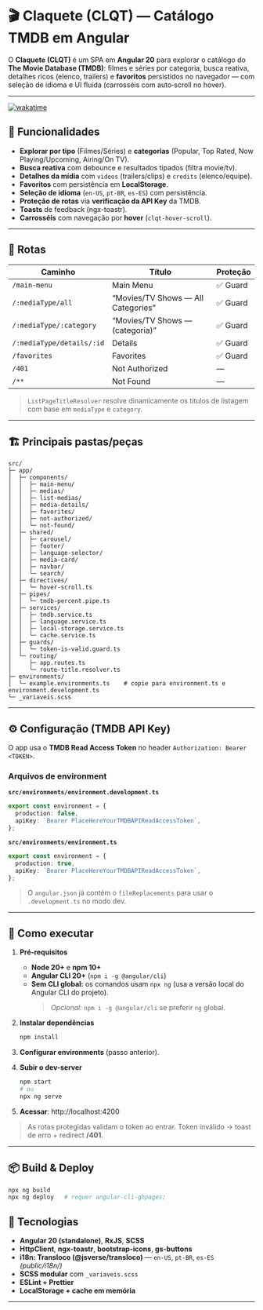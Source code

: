 # 🎬 Claquete (CLQT) — Catálogo TMDB em Angular

O **Claquete (CLQT)** é um SPA em **Angular 20** para explorar o catálogo do **The Movie Database (TMDB)**: filmes e séries por categoria, busca reativa, detalhes ricos (elenco, trailers) e **favoritos** persistidos no navegador — com seleção de idioma e UI fluida (carrosséis com auto‑scroll no hover).

---

[![wakatime](https://wakatime.com/badge/user/d66fe803-196c-4729-b330-f8a026db44ec/project/d2d7344b-79c7-408e-9cd8-1cff8f166aad.svg)](https://wakatime.com/badge/user/d66fe803-196c-4729-b330-f8a026db44ec/project/d2d7344b-79c7-408e-9cd8-1cff8f166aad)

## 🧩 Funcionalidades

- **Explorar por tipo** (Filmes/Séries) e **categorias** (Popular, Top Rated, Now Playing/Upcoming, Airing/On TV).
- **Busca reativa** com debounce e resultados tipados (filtra movie/tv).
- **Detalhes da mídia** com `videos` (trailers/clips) e `credits` (elenco/equipe).
- **Favoritos** com persistência em **LocalStorage**.
- **Seleção de idioma** (`en-US`, `pt-BR`, `es-ES`) com persistência.
- **Proteção de rotas** via **verificação da API Key** da TMDB.
- **Toasts** de feedback (ngx-toastr).
- **Carrosséis** com navegação por **hover** (`clqt-hover-scroll`).

---

## 🧭 Rotas

| Caminho                   | Título                             | Proteção |
| ------------------------- | ---------------------------------- | -------- |
| `/main-menu`              | Main Menu                          | ✅ Guard |
| `/:mediaType/all`         | “Movies/TV Shows — All Categories” | ✅ Guard |
| `/:mediaType/:category`   | “Movies/TV Shows — (categoria)”    | ✅ Guard |
| `/:mediaType/details/:id` | Details                            | ✅ Guard |
| `/favorites`              | Favorites                          | ✅ Guard |
| `/401`                    | Not Authorized                     | —        |
| `/**`                     | Not Found                          | —        |

> `ListPageTitleResolver` resolve dinamicamente os títulos de listagem com base em `mediaType` e `category`.

---

## 🏗️ Principais pastas/peças

```
src/
├─ app/
│  ├─ components/
│  │  ├─ main-menu/
│  │  ├─ medias/
│  │  ├─ list-medias/
│  │  ├─ media-details/
│  │  ├─ favorites/
│  │  ├─ not-authorized/
│  │  └─ not-found/
│  ├─ shared/
│  │  ├─ carousel/
│  │  ├─ footer/
│  │  ├─ language-selector/
│  │  ├─ media-card/
│  │  ├─ navbar/
│  │  └─ search/
│  ├─ directives/
│  │  └─ hover-scroll.ts
│  ├─ pipes/
│  │  └─ tmdb-percent.pipe.ts
│  ├─ services/
│  │  ├─ tmdb.service.ts
│  │  ├─ language.service.ts
│  │  ├─ local-storage.service.ts
│  │  └─ cache.service.ts
│  ├─ guards/
│  │  └─ token-is-valid.guard.ts
│  └─ routing/
│     ├─ app.routes.ts
│     └─ route-title.resolver.ts
├─ environments/
│  └─ example.environments.ts    # copie para environment.ts e environment.development.ts
└─ _variaveis.scss
```

---

## ⚙️ Configuração (TMDB API Key)

O app usa o **TMDB Read Access Token** no header `Authorization: Bearer <TOKEN>`.

### Arquivos de environment

**`src/environments/environment.development.ts`**

```ts
export const environment = {
  production: false,
  apiKey: `Bearer PlaceHereYourTMDBAPIReadAccessToken`,
};
```

**`src/environments/environment.ts`**

```ts
export const environment = {
  production: true,
  apiKey: `Bearer PlaceHereYourTMDBAPIReadAccessToken`,
};
```

> O `angular.json` já contém o `fileReplacements` para usar o `.development.ts` no modo dev.

---

## 🚀 Como executar

1. **Pré‑requisitos**
   - **Node 20+** e **npm 10+**
   - **Angular CLI 20+** (`npm i -g @angular/cli`)
   - **Sem CLI global:** os comandos usam `npx ng` (usa a versão local do Angular CLI do projeto).
     > _Opcional:_ `npm i -g @angular/cli` se preferir `ng` global.

2. **Instalar dependências**

   ```bash
   npm install
   ```

3. **Configurar environments** (passo anterior).

4. **Subir o dev-server**

   ```bash
   npm start
   # ou
   npx ng serve
   ```

5. **Acessar**: http://localhost:4200

> As rotas protegidas validam o token ao entrar. Token inválido → toast de erro + redirect **/401**.

---

## 📦 Build & Deploy

```bash
npx ng build
npx ng deploy   # requer angular-cli-ghpages;
```

## 🧰 Tecnologias

- **Angular 20 (standalone)**, **RxJS**, **SCSS**
- **HttpClient**, **ngx-toastr**, **bootstrap-icons**, **gs-buttons**
- **i18n: Transloco (@jsverse/transloco)** — `en-US`, `pt-BR`, `es-ES` _(public/i18n/)_
- **SCSS modular** com `_variaveis.scss`
- **ESLint + Prettier**
- **LocalStorage + cache em memória**

---
